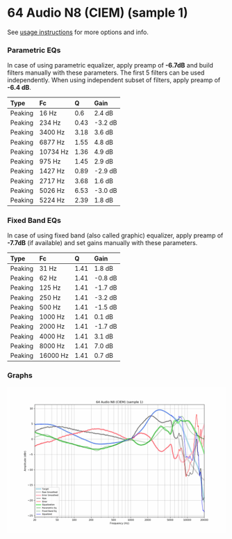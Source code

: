 # 64 Audio N8 (CIEM) (sample 1)
See [usage instructions](https://github.com/jaakkopasanen/AutoEq#usage) for more options and info.

### Parametric EQs
In case of using parametric equalizer, apply preamp of **-6.7dB** and build filters manually
with these parameters. The first 5 filters can be used independently.
When using independent subset of filters, apply preamp of **-6.4 dB**.

| Type    | Fc       |    Q | Gain    |
|:--------|:---------|:-----|:--------|
| Peaking | 16 Hz    | 0.6  | 2.4 dB  |
| Peaking | 234 Hz   | 0.43 | -3.2 dB |
| Peaking | 3400 Hz  | 3.18 | 3.6 dB  |
| Peaking | 6877 Hz  | 1.55 | 4.8 dB  |
| Peaking | 10734 Hz | 1.36 | 4.9 dB  |
| Peaking | 975 Hz   | 1.45 | 2.9 dB  |
| Peaking | 1427 Hz  | 0.89 | -2.9 dB |
| Peaking | 2717 Hz  | 3.68 | 1.6 dB  |
| Peaking | 5026 Hz  | 6.53 | -3.0 dB |
| Peaking | 5224 Hz  | 2.39 | 1.8 dB  |

### Fixed Band EQs
In case of using fixed band (also called graphic) equalizer, apply preamp of **-7.7dB**
(if available) and set gains manually with these parameters.

| Type    | Fc       |    Q | Gain    |
|:--------|:---------|:-----|:--------|
| Peaking | 31 Hz    | 1.41 | 1.8 dB  |
| Peaking | 62 Hz    | 1.41 | -0.8 dB |
| Peaking | 125 Hz   | 1.41 | -1.7 dB |
| Peaking | 250 Hz   | 1.41 | -3.2 dB |
| Peaking | 500 Hz   | 1.41 | -1.5 dB |
| Peaking | 1000 Hz  | 1.41 | 0.1 dB  |
| Peaking | 2000 Hz  | 1.41 | -1.7 dB |
| Peaking | 4000 Hz  | 1.41 | 3.1 dB  |
| Peaking | 8000 Hz  | 1.41 | 7.0 dB  |
| Peaking | 16000 Hz | 1.41 | 0.7 dB  |

### Graphs
![](./64%20Audio%20N8%20(CIEM)%20(sample%201).png)